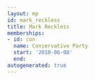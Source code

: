 ```yaml
---
layout: mp
id: mark_reckless
title: Mark Reckless
memberships:
- id: con
  name: Conservative Party
  start: '2010-06-08'
  end: 
autogenerated: true
---
```

